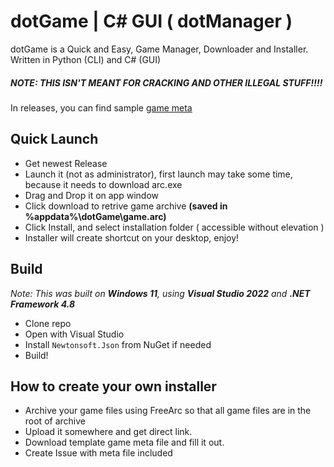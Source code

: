 # dotGame | C# GUI ( dotManager )
dotGame is a Quick and Easy, Game Manager, Downloader and Installer. Written in Python (CLI) and C# (GUI)  

##### NOTE: THIS ISN'T MEANT FOR CRACKING AND OTHER ILLEGAL STUFF!!!!  

In releases, you can find sample [game meta](https://rayriver.itch.io/ld42) 

## Quick Launch
 * Get newest Release
 * Launch it (not as administrator), first launch may take some time, because it needs to download arc.exe
 * Drag and Drop it on app window
 * Click download to retrive game archive **(saved in %appdata%\dotGame\game.arc)**
 * Click Install, and select installation folder ( accessible without elevation )
 * Installer will create shortcut on your desktop, enjoy!
 
## Build
_Note: This was built on **Windows 11**, using **Visual Studio 2022** and **.NET Framework 4.8**_
 * Clone repo
 * Open with Visual Studio
 * Install ```Newtonsoft.Json``` from NuGet if needed
 * Build!

## How to create your own installer
 * Archive your game files using FreeArc so that all game files are in the root of archive
 * Upload it somewhere and get direct link.
 * Download template game meta file and fill it out.
 * Create Issue with meta file included 
 
